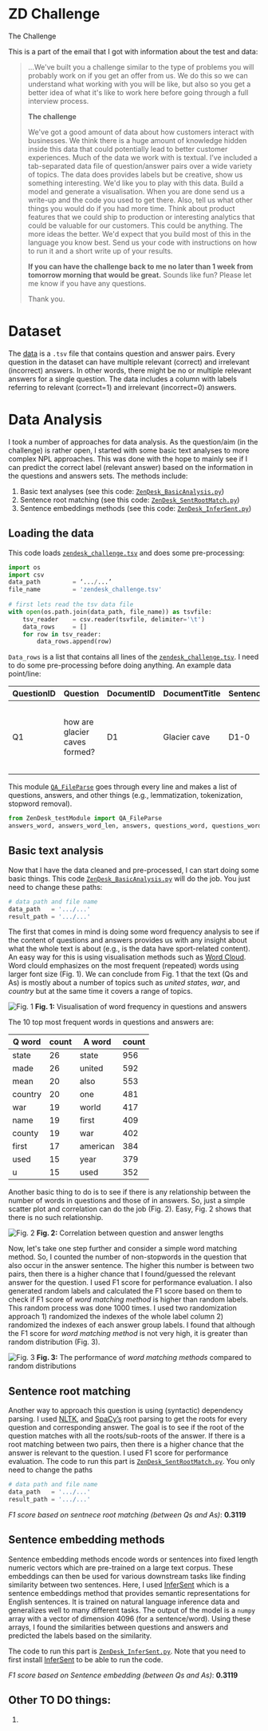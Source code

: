 # ZD Challenge

The Challenge

This is a part of the email that I got with information about the test and data:
> ...We've built you a challenge similar to the type of problems you will probably work on if you get an offer from us. We do this so we can understand what working with you will be like, but also so you get a better idea of what it's like to work here before going through a full interview process.
> 
> **The challenge**
>
> We've got a good amount of data about how customers interact with businesses. We think there is a huge amount of knowledge hidden inside this data that could potentially lead to better customer experiences.
> Much of the data we work with is textual. I’ve included a tab-separated data file of question/answer pairs over a wide variety of topics. The data does provides labels but be creative, show us something interesting.
> We'd like you to play with this data. Build a model and generate a visualisation. When you are done send us a write-up and the code you used to get there. Also, tell us what other things you would do if you had more time. Think about product features that we could ship to production or interesting analytics that could be valuable for our customers. This could be anything. The more ideas the better.
> We'd expect that you build most of this in the language you know best. Send us your code with instructions on how to run it and a short write up of your results.
> 
> **If you can have the challenge back to me no later than 1 week from tomorrow morning that would be great.**
Sounds like fun? Please let me know if you have any questions.
> 
> Thank you.

# Dataset
The [data](zendesk_challenge.tsv) is a `.tsv` file that contains question and answer pairs. Every question in the dataset can have multiple relevant (correct) and irrelevant (incorrect) answers. In other words, there might be no or multiple relevant answers for a single question. The data includes a column with labels referring to relevant (correct=1) and irrelevant (incorrect=0) answers.

# Data Analysis 
I took a number of approaches for data analysis. As the question/aim (in the challenge) is rather open, I started with some basic text analyses to more complex NPL approaches. This was done with the hope to mainly see if I can predict the correct label (relevant answer) based on the information in the questions and answers sets. The methods include: 

1. Basic text analyses (see this code: [`ZenِDesk_BasicAnalysis.py`](ZenِDesk_BasicAnalysis.py)) 
2. Sentence root matching (see this code: [`ZenDesk_SentRootMatch.py`](ZenDesk_SentRootMatch.py)) 
3. Sentence embeddings methods (see this code: [`ZenDesk_InferSent.py`](ZenDesk_InferSent.py))

## Loading the data
This code loads [`zendesk_challenge.tsv`](zendesk_challenge.tsv) and does some pre-processing:
```python
import os
import csv
data_path         = ‘.../...’
file_name         = 'zendesk_challenge.tsv'
 
# first lets read the tsv data file
with open(os.path.join(data_path, file_name)) as tsvfile:
    tsv_reader    = csv.reader(tsvfile, delimiter='\t')
    data_rows     = []
    for row in tsv_reader:
        data_rows.append(row)
```

`Data_rows` is a list that contains all lines of the [`zendesk_challenge.tsv`](zendesk_challenge.tsv). I need to do some pre-processing before doing anything. An example data point/line:

|   QuestionID   |   Question   |   DocumentID   |   DocumentTitle   |   SentenceID   |   Sentence   |   Label   |
|---|---|---|---|---|---|---|
|   Q1           |   how are glacier caves formed?   |   D1   |   Glacier cave   |   D1-0   |   A partly submerged glacier cave on Perito Moreno Glacier .   |   0   |


This module [`QA_FileParse`](ZenDesk_testModule.py) goes through every line and makes a list of questions, answers, and other things (e.g., lemmatization, tokenization, stopword removal).

```python
from ZenDesk_testModule import QA_FileParse
answers_word, answers_word_len, answers, questions_word, questions_word_len, questions, labels = QA_FileParse(data_rows)
```

## Basic text analysis
Now that I have the data cleaned and pre-processed, I can start doing some basic things. This code [`ZenِDesk_BasicAnalysis.py`](ZenِDesk_BasicAnalysis.py) will do the job. You just need to change these paths:

```python
# data path and file name
data_path   = '.../...'
result_path = '.../...'
```

The first that comes in mind is doing some word frequency analysis to see if the content of questions and answers provides us with any insight about what the whole text is about (e.g., is the data have sport-related content). An easy way for this is using visualisation methods such as [Word Cloud](http://amueller.github.io/word_cloud/). Word clould emphasizes on the most frequent (repeated) words using larger font size (Fig. 1). We can conclude from Fig. 1 that the text (Qs and As) is mostly about a number of topics such as *united states*, *war*, and *country* but at the same time it covers a range of topics.


![Fig. 1](Word_Frequency.png)
**Fig. 1:** Visualisation of word frequency in questions and answers




The 10 top most frequent words in questions and answers are: 

|  Q word  |   count  |  A word  |   count  |
|----------|----------|----------|----------|
|  state   |    26    |  state   |   956    |
|   made   |    26    |  united  |   592    |
|   mean   |    20    |   also   |   553    |
| country  |    20    |   one    |   481    |
|   war    |    19    |  world   |   417    |
|   name   |    19    |  first   |   409    |
|  county  |    19    |   war    |   402    |
|  first   |    17    | american |   384    |
|   used   |    15    |   year   |   379    |
|    u     |    15    |   used   |   352    |





Another basic thing to do is to see if there is any relationship between the number of words in questions and those of in answers. So, just a simple scatter plot and correlation can do the job (Fig. 2). Easy, Fig. 2 shows that there is no such relationship.  



![Fig. 2](QA_length_corr.png)
**Fig. 2:** Correlation between question and answer lengths




Now, let's take one step further and consider a simple word matching method. So, I counted the number of non-stopwords in the question that also occur in the answer sentence. The higher this number is between two pairs, then there is a higher chance that I found/guessed the relevant answer for the question. 
I used F1 score for performance evaluation. I also generated random labels and calculated the F1 score based on them to check if F1 score of *word matching method* is higher than random labels. This random process was done 1000 times. I used two randomization approach 1) randomized the indexes of the whole label column 2) randomized the indexes of each answer group labels. I found that although the F1 score for *word matching method* is not very high, it is greater than random distribution (Fig. 3).


![Fig. 3](Word_Matching_Performance.png)
**Fig. 3:** The performance of *word matching methods* compared to random distributions 




## Sentence root matching
Another way to approach this question is using (syntactic) dependency parsing. I used [NLTK](https://www.nltk.org/), and [SpaCy’s](https://spacy.io/) root parsing to get the roots for every question and corresponding answer. The goal is to see if the root of the question matches with all the roots/sub-roots of the answer. If there is a root matching between two pairs, then there is a higher chance that the answer is relevant to the question. I used F1 score for performance evaluation.
The code to run this part is [`ZenDesk_SentRootMatch.py`](ZenDesk_SentRootMatch.py). You only need to change the paths

```python
# data path and file name
data_path   = '.../...'
result_path = '.../...'
```

*F1 score based on sentnece root matching (between Qs and As)*: **0.3119**


## Sentence embedding methods
Sentence embedding methods encode words or sentences into fixed length numeric vectors which are pre-trained on a large text corpus. These embeddings can then be used for various downstream tasks like finding similarity between two sentences.
Here, I used [InferSent](https://github.com/facebookresearch/InferSent) which is a sentence embeddings method that provides semantic representations for English sentences. It is trained on natural language inference data and generalizes well to many different tasks. The output of the model is a `numpy` array with a vector of dimension 4096 (for a sentence/word). Using these arrays, I found the similarities between questions and answers and predicted the labels based on the similarity.

The code to run this part is [`ZenDesk_InferSent.py`](ZenDesk_InferSent.py). Note that you need to first install [InferSent](https://github.com/facebookresearch/InferSent) to be able to run the code.

*F1 score based on Sentence embedding (between Qs and As)*: **0.3119**

## Other TO DO things:
1. 



 
